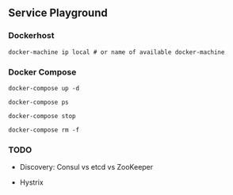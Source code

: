 ## Service Playground

### Dockerhost

```
docker-machine ip local # or name of available docker-machine 
```

### Docker Compose

```
docker-compose up -d

docker-compose ps

docker-compose stop

docker-compose rm -f
```

### TODO

- Discovery: Consul vs etcd vs ZooKeeper

- Hystrix
